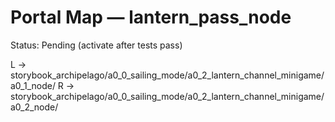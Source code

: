 # Portal Map — lantern_pass_node

Status: Pending (activate after tests pass)

L → storybook_archipelago/a0_0_sailing_mode/a0_2_lantern_channel_minigame/a0_1_node/
R → storybook_archipelago/a0_0_sailing_mode/a0_2_lantern_channel_minigame/a0_2_node/
